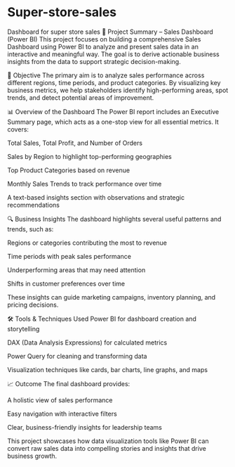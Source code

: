# Super-store-sales
Dashboard for super store sales 
📘 Project Summary – Sales Dashboard (Power BI)
This project focuses on building a comprehensive Sales Dashboard using Power BI to analyze and present sales data in an interactive and meaningful way. The goal is to derive actionable business insights from the data to support strategic decision-making.

🧭 Objective
The primary aim is to analyze sales performance across different regions, time periods, and product categories. By visualizing key business metrics, we help stakeholders identify high-performing areas, spot trends, and detect potential areas of improvement.

📊 Overview of the Dashboard
The Power BI report includes an Executive Summary page, which acts as a one-stop view for all essential metrics. It covers:

Total Sales, Total Profit, and Number of Orders

Sales by Region to highlight top-performing geographies

Top Product Categories based on revenue

Monthly Sales Trends to track performance over time

A text-based insights section with observations and strategic recommendations

🔍 Business Insights
The dashboard highlights several useful patterns and trends, such as:

Regions or categories contributing the most to revenue

Time periods with peak sales performance

Underperforming areas that may need attention

Shifts in customer preferences over time

These insights can guide marketing campaigns, inventory planning, and pricing decisions.

🛠️ Tools & Techniques Used
Power BI for dashboard creation and storytelling

DAX (Data Analysis Expressions) for calculated metrics

Power Query for cleaning and transforming data

Visualization techniques like cards, bar charts, line graphs, and maps

📈 Outcome
The final dashboard provides:

A holistic view of sales performance

Easy navigation with interactive filters

Clear, business-friendly insights for leadership teams

This project showcases how data visualization tools like Power BI can convert raw sales data into compelling stories and insights that drive business growth.

